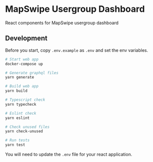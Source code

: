 # MapSwipe Usergroup Dashboard

React components for MapSwipe usergroup dashboard

## Development

Before you start, copy `.env.example` as `.env` and set the env variables.

```bash
# Start web app
docker-compose up
```

```bash
# Generate graphql files
yarn generate

# Build web app
yarn build

# Typescript check
yarn typecheck

# Eslint check
yarn eslint

# Check unused files
yarn check-unused

# Run tests
yarn test
```

You will need to update the `.env` file for your react application.

